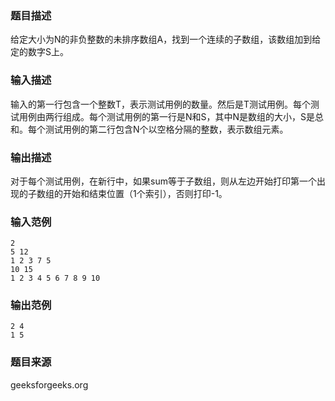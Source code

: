 ### 题目描述
给定大小为N的非负整数的未排序数组A，找到一个连续的子数组，该数组加到给定的数字S上。
### 输入描述
输入的第一行包含一个整数T，表示测试用例的数量。然后是T测试用例。每个测试用例由两行组成。每个测试用例的第一行是N和S，其中N是数组的大小，S是总和。每个测试用例的第二行包含N个以空格分隔的整数，表示数组元素。
### 输出描述
对于每个测试用例，在新行中，如果sum等于子数组，则从左边开始打印第一个出现的子数组的开始和结束位置（1个索引），否则打印-1。
### 输入范例
```
2
5 12
1 2 3 7 5
10 15
1 2 3 4 5 6 7 8 9 10
```
### 输出范例
```
2 4
1 5
```
### 题目来源
geeksforgeeks.org